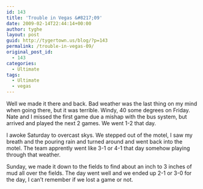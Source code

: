 ```yaml
---
id: 143
title: 'Trouble in Vegas &#8217;09'
date: 2009-02-14T22:44:14+00:00
author: tyghe
layout: post
guid: http://tygertown.us/blog/?p=143
permalink: /trouble-in-vegas-09/
original_post_id:
  - 143
categories:
  - Ultimate
tags:
  - Ultimate
  - vegas
---
```

Well we made it there and back. Bad weather was the last thing on my mind when going there, but it was terrible. Windy, 40 some degrees on Friday. Nate and I missed the first game due a mishap with the bus system, but arrived and played the next 2 games. We went 1-2 that day. 

I awoke Saturday to overcast skys. We stepped out of the motel, I saw my breath and the pouring rain and turned around and went back into the motel. The team apprently went like 3-1 or 4-1 that day somehow playing through that weather.

Sunday, we made it down to the fields to find about an inch to 3 inches of mud all over the fields. The day went well and we ended up 2-1 or 3-0 for the day, I can&#8217;t remember if we lost a game or not.
